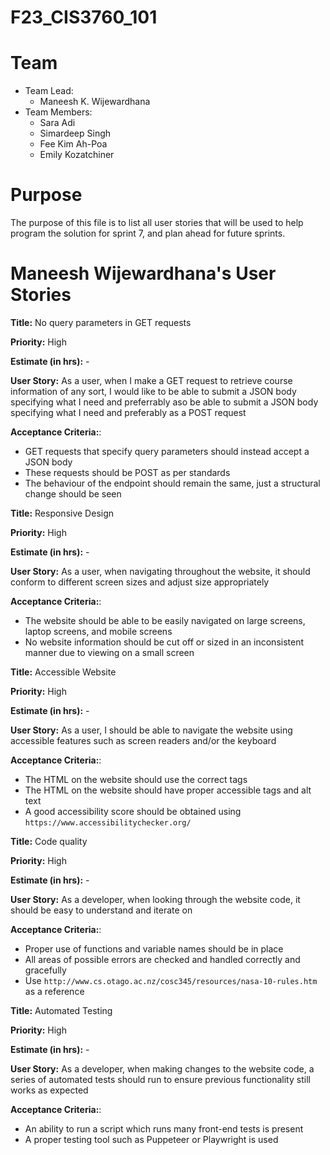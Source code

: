 # F23_CIS3760_101

# Team

-   Team Lead:
    -   Maneesh K. Wijewardhana
-   Team Members:
    -   Sara Adi
    -   Simardeep Singh
    -   Fee Kim Ah-Poa
    -   Emily Kozatchiner

# Purpose

The purpose of this file is to list all user stories that will be used to help program the solution for sprint 7, and plan ahead for future sprints.

# Maneesh Wijewardhana's User Stories

**Title:** No query parameters in GET requests

**Priority:** High

**Estimate (in hrs):** -

**User Story:** As a user, when I make a GET request to retrieve course information of any sort, I would like to be able to submit a JSON body specifying what I need and preferrably aso be able to submit a JSON body specifying what I need and preferably as a POST request

**Acceptance Criteria:**:

-   GET requests that specify query parameters should instead accept a JSON body
-   These requests should be POST as per standards
-   The behaviour of the endpoint should remain the same, just a structural change should be seen

**Title:** Responsive Design

**Priority:** High

**Estimate (in hrs):** -

**User Story:** As a user, when navigating throughout the website, it should conform to different screen sizes and adjust size appropriately

**Acceptance Criteria:**:

-   The website should be able to be easily navigated on large screens, laptop screens, and mobile screens
-   No website information should be cut off or sized in an inconsistent manner due to viewing on a small screen

**Title:** Accessible Website

**Priority:** High

**Estimate (in hrs):** -

**User Story:** As a user, I should be able to navigate the website using accessible features such as screen readers and/or the keyboard

**Acceptance Criteria:**:

-   The HTML on the website should use the correct tags
-   The HTML on the website should have proper accessible tags and alt text
-   A good accessibility score should be obtained using `https://www.accessibilitychecker.org/`

**Title:** Code quality

**Priority:** High

**Estimate (in hrs):** -

**User Story:** As a developer, when looking through the website code, it should be easy to understand and iterate on

**Acceptance Criteria:**:

-   Proper use of functions and variable names should be in place
-   All areas of possible errors are checked and handled correctly and gracefully
-   Use `http://www.cs.otago.ac.nz/cosc345/resources/nasa-10-rules.htm` as a reference

**Title:** Automated Testing

**Priority:** High

**Estimate (in hrs):** -

**User Story:** As a developer, when making changes to the website code, a series of automated tests should run to ensure previous functionality still works as expected

**Acceptance Criteria:**:

-   An ability to run a script which runs many front-end tests is present
-   A proper testing tool such as Puppeteer or Playwright is used
